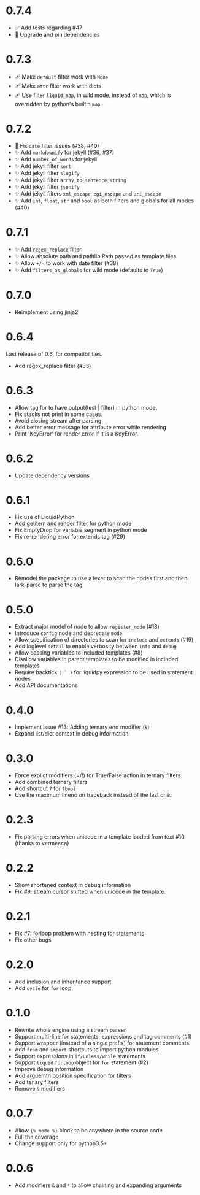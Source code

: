 # 0.7.4

- ✅ Add tests regarding #47
- 📌 Upgrade and pin dependencies

# 0.7.3

- 🩹 Make `default` filter work with `None`
- 🩹 Make `attr` filter work with dicts
- 🩹 Use filter `liquid_map`, in wild mode, instead of `map`, which is overridden by python's builtin `map`

# 0.7.2

- 🐛 Fix `date` filter issues (#38, #40)
- ✨ Add `markdownify` for jekyll (#36, #37)
- ✨ Add `number_of_words` for jekyll
- ✨ Add jekyll filter `sort`
- ✨ Add jekyll filter `slugify`
- ✨ Add jekyll filter `array_to_sentence_string`
- ✨ Add jekyll filter `jsonify`
- ✨ Add jekyll filters `xml_escape`, `cgi_escape` and `uri_escape`
- ✨ Add `int`, `float`, `str` and `bool` as both filters and globals for all modes (#40)


# 0.7.1

- ✨ Add `regex_replace` filter
- ✨ Allow absolute path and pathlib.Path passed as template files
- ✨ Allow `+/-` to work with date filter (#38)
- ✨ Add `filters_as_globals` for wild mode (defaults to `True`)

# 0.7.0

- Reimplement using jinja2

# 0.6.4

Last release of 0.6, for compatibilities.

- Add regex_replace filter (#33)

# 0.6.3

- Allow tag for to have output(test | filter) in python mode.
- Fix stacks not print in some cases.
- Avoid closing stream after parsing
- Add better error message for attribute error while rendering
- Print 'KeyError' for render error if it is a KeyError.

# 0.6.2

- Update dependency versions

# 0.6.1

- Fix use of LiquidPython
- Add getitem and render filter for python mode
- Fix EmptyDrop for variable segment in python mode
- Fix re-rendering error for extends tag (#29)

# 0.6.0

- Remodel the package to use a lexer to scan the nodes first and then lark-parse to parse the tag.

# 0.5.0

- Extract major model of node to allow `register_node` (#18)
- Introduce `config` node and deprecate `mode`
- Allow specification of directories to scan for `include` and `extends` (#19)
- Add loglevel `detail` to enable verbosity between `info` and `debug`
- Allow passing variables to included templates (#8)
- Disallow variables in parent templates to be modified in included templates
- Require backtick ``( ` )`` for liquidpy expression to be used in statement nodes
- Add API documentations

# 0.4.0

- Implement issue #13: Adding ternary end modifier (`$`)
- Expand list/dict context in debug information

# 0.3.0

- Force explict modifiers (=/!) for True/False action in ternary filters
- Add combined ternary filters
- Add shortcut `?` for `?bool`
- Use the maximum lineno on traceback instead of the last one.

# 0.2.3

- Fix parsing errors when unicode in a template loaded from text #10 (thanks to vermeeca)

# 0.2.2

- Show shortened context in debug information
- Fix #9: stream cursor shifted when unicode in the template.

# 0.2.1

- Fix #7: forloop problem with nesting for statements
- Fix other bugs

# 0.2.0

- Add inclusion and inheritance support
- Add `cycle` for `for` loop

# 0.1.0

- Rewrite whole engine using a stream parser
- Support multi-line for statements, expressions and tag comments (#1)
- Support wrapper (instead of a single prefix) for statement comments
- Add `from` and `import` shortcuts to import python modules
- Support expressions in `if/unless/while` statements
- Support `liquid` `forloop` object for `for` statement (#2)
- Improve debug information
- Add arguemtn position specification for filters
- Add tenary filters
- Remove `&` modifiers

# 0.0.7

- Allow `{% mode %}` block to be anywhere in the source code
- Full the coverage
- Change support only for python3.5+

# 0.0.6

- Add modifiers `&` and `*` to allow chaining and expanding arguments
